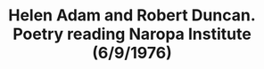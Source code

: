 ---
layout: manifest
title: Helen Adam and Robert Duncan. Poetry reading Naropa Institute (6/9/1976)
manifest_name: helen-adam-and-robert-duncan-poetry-reading-naropa-institute-6-9-1976-

---